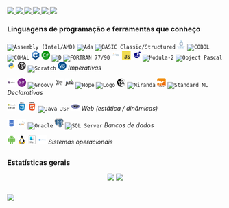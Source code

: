 <a href="https://www.youtube.com/c/JoseAugustoNavarroGarciaManzano" 
   target="_blank"><img src="https://img.shields.io/badge/YouTube-red?style=plastic" 
   target="_blank">
</a>
<a href="https://www.linkedin.com/in/augustomanzano/" 
   target="_blank"><img src="https://img.shields.io/badge/LinkedIn-blue?style=plastic"    
   target="_blank">
</a>
<a href="https://sourceforge.net/u/augustomanzano/profile" 
   target="_blank"><img src="https://img.shields.io/badge/SourceForge-orange?style=plastic" 
   target="_blank">
</a>
<a href="https://www.researchgate.net/profile/Jose-Augusto-Manzano" 
   target="_blank"><img src="https://img.shields.io/badge/ResearchGate-brigthgreen?style=plastic" 
   target="_blank">
</a>
<a href="https://orcid.org/0000-0001-9248-7765" 
   target="_blank"><img src="https://img.shields.io/badge/ORCID-yellow?style=plastic" 
   target="_blank">
</a>
<a href="http://lattes.cnpq.br/8184615061457853" 
   target="_blank"><img src="https://img.shields.io/badge/Lattes-blue?style=plastic" 
   target="_blank">
</a>

### Linguagens de programação e ferramentas que conheço
<code><img height="20" src="https://image.flaticon.com/icons/png/512/1088/1088504.png" title="Assembly (Intel/AMD)"></code>
<code><img height="20" src="https://www.pngjoy.com/pngl/67/1465582_typing-ada-programming-language-logo-transparent-png.png" title="Ada"></code>
<code><img height="20" src="https://cdn.icon-icons.com/icons2/326/PNG/256/Letter_B_blue_35053.png" title="BASIC Classic/Structured"></code>
<code><img height="20" src="https://raw.githubusercontent.com/github/explore/80688e429a7d4ef2fca1e82350fe8e3517d3494d/topics/c/c.png" title="C"></code>
<code><img height="20" src="https://i.dlpng.com/static/png/7202338_preview.png" title="COBOL"></code>
<code><img height="20" src="https://icons.iconarchive.com/icons/hydrattz/multipurpose-alphabet/256/Letter-C-pink-icon.png" title="COMAL"></code>
<code><img height="20" src="https://raw.githubusercontent.com/github/explore/80688e429a7d4ef2fca1e82350fe8e3517d3494d/topics/cpp/cpp.png" title="C++"></code>
<code><img height="20" src="https://raw.githubusercontent.com/github/explore/80688e429a7d4ef2fca1e82350fe8e3517d3494d/topics/csharp/csharp.png" title="C#"></code>
<code><img height="20" src="https://www.logo.wine/a/logo/D_(programming_language)/D_(programming_language)-Logo.wine.svg" title="D"></code>
<code><img height="20" src="https://cdn.icon-icons.com/icons2/2107/PNG/512/file_type_fortran_icon_130596.png" title="FORTRAN 77/90"></code>
<code><img height="20" src="https://raw.githubusercontent.com/github/explore/80688e429a7d4ef2fca1e82350fe8e3517d3494d/topics/java/java.png" title="Java"></code>
<code><img height="20" src="https://raw.githubusercontent.com/github/explore/80688e429a7d4ef2fca1e82350fe8e3517d3494d/topics/javascript/javascript.png" title="JavaScript"></code>
<code><img height="20" src="https://raw.githubusercontent.com/github/explore/80688e429a7d4ef2fca1e82350fe8e3517d3494d/topics/lua/lua.png" title="Lua"></code>
<code><img height="20" src="https://icons.iconarchive.com/icons/hydrattz/multipurpose-alphabet/256/Letter-M-black-icon.png" title="Modula-2"></code>
<code><img height="20" src="https://icons.iconarchive.com/icons/cjdowner/cryptocurrency/512/Pascal-Lite-icon.png" title="Object Pascal"></code>
<code><img height="20" src="https://raw.githubusercontent.com/github/explore/80688e429a7d4ef2fca1e82350fe8e3517d3494d/topics/python/python.png" title="Python"></code>
<code><img height="20" src="https://raw.githubusercontent.com/github/explore/80688e429a7d4ef2fca1e82350fe8e3517d3494d/topics/rust/rust.png" title="Rust"></code>
<code><img height="20" src="https://cdn.pngsumo.com/scratch-logo-png-and-scratch-logo-transparent-clipart-free-download-scratch-logo-png-260_260.jpg" title="Scratch"></code>
<code><img height="20" src="https://raw.githubusercontent.com/github/explore/80688e429a7d4ef2fca1e82350fe8e3517d3494d/topics/visual-basic/visual-basic.png" title="Visual Basic"></code>
<i>Imperativas</i>

<code><img height="20" src="https://raw.githubusercontent.com/github/explore/80688e429a7d4ef2fca1e82350fe8e3517d3494d/topics/elixir/elixir.png" title="Elixir"></code>
<code><img height="20" src="https://raw.githubusercontent.com/github/explore/80688e429a7d4ef2fca1e82350fe8e3517d3494d/topics/fsharp/fsharp.png" title="F#"></code>
<code><img height="20" src="https://www.pngfind.com/pngs/m/213-2138387_file-groovy-logo-svg-groovy-language-logo-hd.png" title="Groovy"></code>
<code><img height="20" src="https://raw.githubusercontent.com/github/explore/80688e429a7d4ef2fca1e82350fe8e3517d3494d/topics/haskell/haskell.png" title="Haskell"></code>
<code><img height="20" src="https://raw.githubusercontent.com/github/explore/80688e429a7d4ef2fca1e82350fe8e3517d3494d/topics/julia/julia.png" title="Julia"></code>
<code><img height="20" src="https://static.thenounproject.com/png/2927373-200.png" title="Hope"></code>
<code><img height="20" src="https://cdn.icon-icons.com/icons2/365/PNG/256/turtle-icon_36958.png" title="Logo"></code>
<code><img height="20" src="https://raw.githubusercontent.com/github/explore/80688e429a7d4ef2fca1e82350fe8e3517d3494d/topics/lisp/lisp.png" title="LispC"></code>
<code><img height="20" src="https://icons.iconarchive.com/icons/hydrattz/multipurpose-alphabet/256/Letter-M-red-icon.png" title="Miranda"></code>
<code><img height="20" src="https://raw.githubusercontent.com/github/explore/80688e429a7d4ef2fca1e82350fe8e3517d3494d/topics/ocaml/ocaml.png" title="Ocaml"></code>
<code><img height="20" src="https://icons.iconarchive.com/icons/hydrattz/multipurpose-alphabet/256/Letter-S-gold-icon.png" title="Standard ML"></code>
<i>Declarativas</i>

<code><img height="20" src="https://raw.githubusercontent.com/github/explore/80688e429a7d4ef2fca1e82350fe8e3517d3494d/topics/aspnet/aspnet.png" title="ASP.NET"></code>
<code><img height="20" src="https://raw.githubusercontent.com/github/explore/80688e429a7d4ef2fca1e82350fe8e3517d3494d/topics/css/css.png" title="CSS"></code>
<code><img height="20" src="https://raw.githubusercontent.com/github/explore/80688e429a7d4ef2fca1e82350fe8e3517d3494d/topics/html/html.png" title="HTML/XHTML"></code>
<code><img height="20" src="https://cdn.icon-icons.com/icons2/2107/PNG/512/file_type_jsp_icon_130498.png" title="Java JSP"></code>
<code><img height="20" src="https://raw.githubusercontent.com/github/explore/80688e429a7d4ef2fca1e82350fe8e3517d3494d/topics/php/php.png" title="PHP"></code>
<i>Web (estática / dinâmicas)</i>

<code><img height="20" src="https://raw.githubusercontent.com/github/explore/80688e429a7d4ef2fca1e82350fe8e3517d3494d/topics/sql/sql.png" title="SQL"></code>
<code><img height="20" src="https://raw.githubusercontent.com/github/explore/80688e429a7d4ef2fca1e82350fe8e3517d3494d/topics/mysql/mysql.png" title="MySQL"></code>
<code><img height="20" src="https://icon-library.com/images/oracle-icon/oracle-icon-22.jpg" title="Oracle"></code>
<code><img height="20" src="https://raw.githubusercontent.com/github/explore/80688e429a7d4ef2fca1e82350fe8e3517d3494d/topics/postgresql/postgresql.png" title="PostgreSQL"></code>
<code><img height="20" src="https://img.icons8.com/color/452/microsoft-sql-server.png" title="SQL Server"></code>
<i>Bancos de dados</i>

<code><img height="20" src="https://raw.githubusercontent.com/github/explore/80688e429a7d4ef2fca1e82350fe8e3517d3494d/topics/android/android.png" title="Android"></code>
<code><img height="20" src="https://raw.githubusercontent.com/github/explore/80688e429a7d4ef2fca1e82350fe8e3517d3494d/topics/linux/linux.png" title="Linux"></code>
<code><img height="20" src="https://raw.githubusercontent.com/github/explore/80688e429a7d4ef2fca1e82350fe8e3517d3494d/topics/macos/macos.png" title="MacOS"></code>
<code><img height="20" src="https://raw.githubusercontent.com/github/explore/80688e429a7d4ef2fca1e82350fe8e3517d3494d/topics/windows/windows.png" title="Windows"></code>
<i>Sistemas operacionais</i>

##
### Estatísticas gerais

<p align="center">
  <img height="210px" 
    src="https://github-readme-stats.vercel.app/api/top-langs/?username=J-AugustoManzano&layout=compact&langs_count=10&hide=Rich Text Format,HTML,CSS,MATLAB&theme=merko"
  />
  <img height="150px" 
    src="https://github-readme-stats.vercel.app/api?username=J-AugustoManzano&count_private=true&show_icons=true&hide=contribs,prs,issues&theme=merko"
  />
</p>

##
![](https://visitor-badge.laobi.icu/badge?page_id=J-AugustoManzano.J-AugustoManzano&title=Visitas:)
